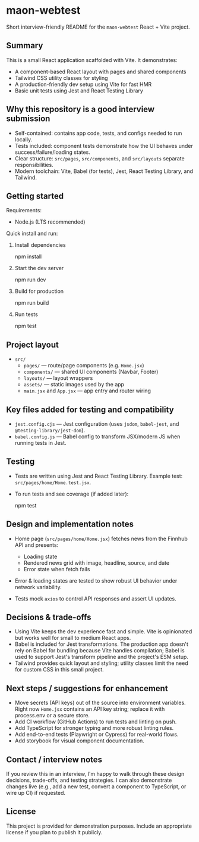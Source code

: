 <!-- @format -->

# maon-webtest

Short interview-friendly README for the `maon-webtest` React + Vite project.

## Summary

This is a small React application scaffolded with Vite. It demonstrates:

- A component-based React layout with pages and shared components
- Tailwind CSS utility classes for styling
- A production-friendly dev setup using Vite for fast HMR
- Basic unit tests using Jest and React Testing Library

## Why this repository is a good interview submission

- Self-contained: contains app code, tests, and configs needed to run locally.
- Tests included: component tests demonstrate how the UI behaves under success/failure/loading states.
- Clear structure: `src/pages`, `src/components`, and `src/layouts` separate responsibilities.
- Modern toolchain: Vite, Babel (for tests), Jest, React Testing Library, and Tailwind.

## Getting started

Requirements:

- Node.js (LTS recommended)

Quick install and run:

1. Install dependencies

   npm install

2. Start the dev server

   npm run dev

3. Build for production

   npm run build

4. Run tests

   npm test

## Project layout

- `src/`
  - `pages/` — route/page components (e.g. `Home.jsx`)
  - `components/` — shared UI components (Navbar, Footer)
  - `layouts/` — layout wrappers
  - `assets/` — static images used by the app
  - `main.jsx` and `App.jsx` — app entry and router wiring

## Key files added for testing and compatibility

- `jest.config.cjs` — Jest configuration (uses `jsdom`, `babel-jest`, and `@testing-library/jest-dom`).
- `babel.config.js` — Babel config to transform JSX/modern JS when running tests in Jest.

## Testing

- Tests are written using Jest and React Testing Library. Example test: `src/pages/home/Home.test.jsx`.
- To run tests and see coverage (if added later):

  npm test

## Design and implementation notes

- Home page (`src/pages/home/Home.jsx`) fetches news from the Finnhub API and presents:

  - Loading state
  - Rendered news grid with image, headline, source, and date
  - Error state when fetch fails

- Error & loading states are tested to show robust UI behavior under network variability.
- Tests mock `axios` to control API responses and assert UI updates.

## Decisions & trade-offs

- Using Vite keeps the dev experience fast and simple. Vite is opinionated but works well for small to medium React apps.
- Babel is included for Jest transformations. The production app doesn't rely on Babel for bundling because Vite handles compilation; Babel is used to support Jest's transform pipeline and the project's ESM setup.
- Tailwind provides quick layout and styling; utility classes limit the need for custom CSS in this small project.

## Next steps / suggestions for enhancement

- Move secrets (API keys) out of the source into environment variables. Right now `Home.jsx` contains an API key string; replace it with process.env or a secure store.
- Add CI workflow (GitHub Actions) to run tests and linting on push.
- Add TypeScript for stronger typing and more robust linting rules.
- Add end-to-end tests (Playwright or Cypress) for real-world flows.
- Add storybook for visual component documentation.

## Contact / interview notes

If you review this in an interview, I'm happy to walk through these design decisions, trade-offs, and testing strategies. I can also demonstrate changes live (e.g., add a new test, convert a component to TypeScript, or wire up CI) if requested.

## License

This project is provided for demonstration purposes. Include an appropriate license if you plan to publish it publicly.
